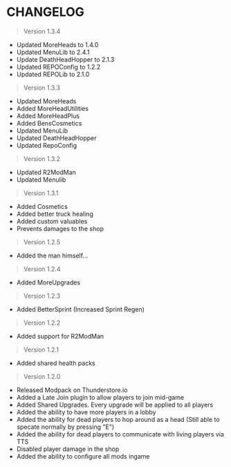 # **CHANGELOG**

 > Version 1.3.4

 - Updated MoreHeads to 1.4.0
 - Updated MenuLib to 2.4.1
 - Update DeathHeadHopper to 2.1.3
 - Updated REPOConfig to 1.2.2
 - Updated REPOLib to 2.1.0

 > Version 1.3.3

 - Updated MoreHeads
 - Added MoreHeadUtilities
 - Added MoreHeadPlus
 - Added BensCosmetics
 - Updated MenuLib
 - Updated DeathHeadHopper
 - Updated RepoConfig

 > Version 1.3.2

 - Updated R2ModMan
 - Updated Menulib

 > Version 1.3.1
  
 - Added Cosmetics
 - Added better truck healing
 - Added custom valuables
 - Prevents damages to the shop

 > Version 1.2.5
  
 - Added the man himself...

 > Version 1.2.4

 - Added MoreUpgrades

 > Version 1.2.3

 - Added BetterSprint (Increased Sprint Regen)

 > Version 1.2.2

 - Added support for R2ModMan


 > Version 1.2.1

 - Added shared health packs


 > Version 1.2.0

 - Released Modpack on Thunderstore.io
 - Added a Late Join plugin to allow players to join mid-game
 - Added Shared Upgrades. Every upgrade will be applied to all players
 - Added the ability to have more players in a lobby 
 - Added the ability for dead players to hop around as a head (Still able to specate normally by pressing "E")
 - Added the ability for dead players to communicate with living players via TTS
 - Disabled player damage in the shop
 - Added the ability to configure all mods ingame
